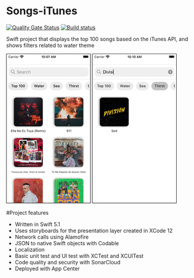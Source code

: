 # Songs-iTunes

[![Quality Gate Status](https://sonarcloud.io/api/project_badges/measure?project=deimian86_Songs-iTunes&metric=alert_status)](https://sonarcloud.io/dashboard?id=deimian86_Songs-iTunes) [![Build status](https://build.appcenter.ms/v0.1/apps/63631456-8a87-472e-a08e-81ca735c486c/branches/main/badge)](https://appcenter.ms)

Swift project that displays the top 100 songs based on the iTunes API, and shows filters related to water theme

![Songs-iTunes screenshot1](https://raw.githubusercontent.com/deimian86/Songs-iTunes/master/screenshot1-2.png) 
![Songs-iTunes screenshot2](https://raw.githubusercontent.com/deimian86/Songs-iTunes/master/screenshot2-2.png)

#Project features

- Written in Swift 5.1
- Uses storyboards for the presentation layer created in XCode 12
- Network calls using Alamofire
- JSON to native Swift objects with Codable
- Localization
- Basic unit test and UI test with XCTest and XCUITest
- Code quality and security with SonarCloud
- Deployed with App Center
